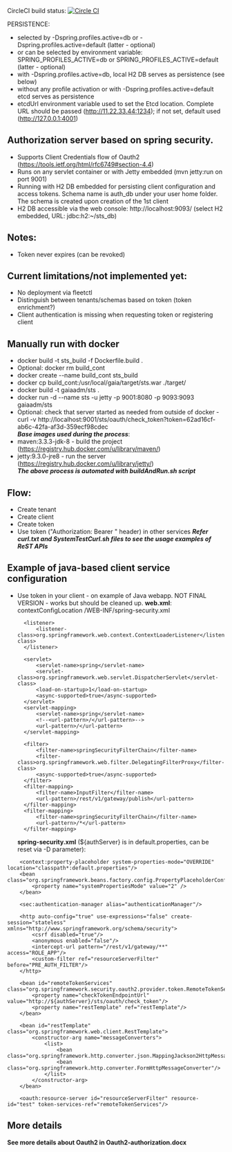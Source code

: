 CircleCI build status: [![Circle CI](https://circleci.com/gh/gaia-adm/security-token-service.svg?style=svg)](https://circleci.com/gh/gaia-adm/security-token-service)

PERSISTENCE:
- selected by -Dspring.profiles.active=db or -Dspring.profiles.active=default (latter - optional)
- or can be selected by environment variable: SPRING_PROFILES_ACTIVE=db or SPRING_PROFILES_ACTIVE=default (latter - optional)
- with -Dspring.profiles.active=db, local H2 DB serves as persistence (see below)
- without any profile activation or with -Dspring.profiles.active=default etcd serves as persistence
- etcdUrl environment variable used to set the Etcd location. Complete URL should be passed (http://11.22.33.44:1234); if not set, default used (http://127.0.0.1:4001)


## Authorization server based on spring security.
- Supports Client Credentials flow of Oauth2 (https://tools.ietf.org/html/rfc6749#section-4.4)
- Runs on any servlet container or with Jetty embedded (mvn jetty:run on port 9001)
- Running with H2 DB embedded for persisting client configuration and access tokens.
  Schema name is auth_db under your user home folder. The schema is created upon creation of the 1st client
- H2 DB accessible via the web console: http://localhost:9093/ (select H2 embedded, URL: jdbc:h2:~/sts_db)

## Notes:
- Token never expires (can be revoked)

## Current limitations/not implemented yet:
- No deployment via fleetctl
- Distinguish between tenants/schemas based on token (token enrichment?)
- Client authentication is missing when requesting token or registering client

## Manually run with docker 
- docker build -t sts_build -f Dockerfile.build .
- Optional: docker rm build_cont
- docker create --name build_cont sts_build
- docker cp build_cont:/usr/local/gaia/target/sts.war ./target/
- docker build -t gaiaadm/sts .
- docker run -d --name sts -u jetty -p 9001:8080 -p 9093:9093 gaiaadm/sts
- Optional: check that server started as needed from outside of docker - curl -v http://localhost:9001/sts/oauth/check_token?token=62ad16cf-ab6c-42fa-af3d-359ecf98cdec <br />
***Base images used during the process***:
- maven:3.3.3-jdk-8 - build the project (https://registry.hub.docker.com/u/library/maven/)
- jetty:9.3.0-jre8 - run the server (https://registry.hub.docker.com/u/library/jetty/) <br />
***The above process is automated with buildAndRun.sh script***

## Flow:
- Create tenant
- Create client
- Create token
- Use token ("Authorization: Bearer <token>" header) in other services
***Refer curl.txt and SystemTestCurl.sh files to see the usage examples of ReST APIs***

## Example of java-based client service configuration
- Use token in your client - on example of Java webapp. NOT FINAL VERSION - works but should be cleaned up.
    **web.xml**:
        <context-param>
            <param-name>contextConfigLocation</param-name>
            <param-value>
                /WEB-INF/spring-security.xml
            </param-value>
        </context-param>

        <listener>
            <listener-class>org.springframework.web.context.ContextLoaderListener</listener-class>
        </listener>

        <servlet>
            <servlet-name>spring</servlet-name>
            <servlet-class>org.springframework.web.servlet.DispatcherServlet</servlet-class>
            <load-on-startup>1</load-on-startup>
            <async-supported>true</async-supported>
        </servlet>
        <servlet-mapping>
            <servlet-name>spring</servlet-name>
            <!--<url-pattern>/</url-pattern>-->
            <url-pattern>/</url-pattern>
        </servlet-mapping>

        <filter>
            <filter-name>springSecurityFilterChain</filter-name>
            <filter-class>org.springframework.web.filter.DelegatingFilterProxy</filter-class>
            <async-supported>true</async-supported>
        </filter>
        <filter-mapping>
            <filter-name>InputFilter</filter-name>
            <url-pattern>/rest/v1/gateway/publish</url-pattern>
        </filter-mapping>
        <filter-mapping>
            <filter-name>springSecurityFilterChain</filter-name>
            <url-pattern>/*</url-pattern>
        </filter-mapping>

    **spring-security.xml** (${authServer} is in default.properties, can be reset via -D parameter):
```
    <context:property-placeholder system-properties-mode="OVERRIDE" location="classpath*:default.properties"/>
    <bean class="org.springframework.beans.factory.config.PropertyPlaceholderConfigurer">
        <property name="systemPropertiesMode" value="2" />
    </bean>

    <sec:authentication-manager alias="authenticationManager"/>

    <http auto-config="true" use-expressions="false" create-session="stateless" xmlns="http://www.springframework.org/schema/security">
        <csrf disabled="true"/>
        <anonymous enabled="false"/>
        <intercept-url pattern="/rest/v1/gateway/**" access="ROLE_APP"/>
        <custom-filter ref="resourceServerFilter" before="PRE_AUTH_FILTER"/>
    </http>

    <bean id="remoteTokenServices" class="org.springframework.security.oauth2.provider.token.RemoteTokenServices">
        <property name="checkTokenEndpointUrl" value="http://${authServer}/sts/oauth/check_token"/>
        <property name="restTemplate" ref="restTemplate"/>
    </bean>

    <bean id="restTemplate" class="org.springframework.web.client.RestTemplate">
        <constructor-arg name="messageConverters">
            <list>
                <bean class="org.springframework.http.converter.json.MappingJackson2HttpMessageConverter"/>
                <bean class="org.springframework.http.converter.FormHttpMessageConverter"/>
            </list>
        </constructor-arg>
    </bean>

    <oauth:resource-server id="resourceServerFilter" resource-id="test" token-services-ref="remoteTokenServices"/>
```

## More details
**See more details about Oauth2 in Oauth2-authorization.docx**
